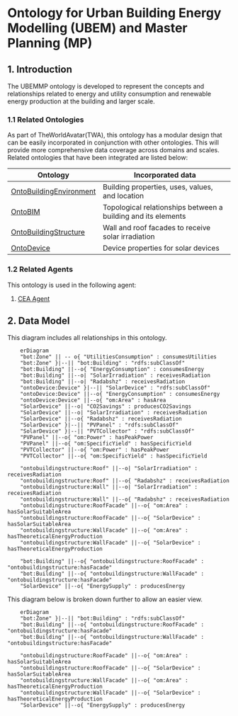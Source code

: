 # Ontology for Urban Building Energy Modelling (UBEM) and Master Planning (MP) 
## 1. Introduction
The UBEMMP ontology is developed to represent the concepts and relationships related to energy and utility consumption and renewable energy production at the building and larger scale.

### 1.1 Related Ontologies
As part of TheWorldAvatar(TWA), this ontology has a modular design that can be easily incorporated in conjunction with other ontologies. This will provide more comprehensive data coverage across domains and scales. Related ontologies that have been integrated are listed below:

| Ontology                                                                                                                  | Incorporated data                                            |
|---------------------------------------------------------------------------------------------------------------------------|--------------------------------------------------------------|
| [OntoBuildingEnvironment](https://github.com/TheWorldAvatar/ontology/blob/main/ontology/ontobuiltenv) | Building properties, uses, values, and location              |
| [OntoBIM](https://github.com/TheWorldAvatar/ontology/blob/main/ontology/ontobim)                      | Topological relationships between a building and its elements |
| [OntoBuildingStructure](https://github.com/TheWorldAvatar/ontology/blob/main/ontology/ontobuildingstructure)                | Wall and roof facades to receive solar irradiation                          |
| [OntoDevice](https://github.com/TheWorldAvatar/ontology/blob/main/ontology/ontodevice)                | Device properties for solar devices                          |

### 1.2 Related Agents
This ontology is used in the following agent:
1) [CEA Agent](https://github.com/cambridge-cares/TheWorldAvatar/tree/main/Agents/CEAAgent)

## 2. Data Model
This diagram includes all relationships in this ontology.
```mermaid
    erDiagram
    "bot:Zone" || -- o{ "UtilitiesConsumption" : consumesUtilities
    "bot:Zone" }|--|| "bot:Building" : "rdfs:subClassOf"
    "bot:Building" ||--o{ "EnergyConsumption" : consumesEnergy
    "bot:Building" ||--o| "SolarIrradiation" : receivesRadiation
    "bot:Building" ||--o| "Radabshz" : receivesRadiation
    "ontoDevice:Device" }|--|| "SolarDevice" : "rdfs:subClassOf"
    "ontoDevice:Device" ||--o{ "EnergyConsumption" : consumesEnergy
    "ontoDevice:Device" ||--o{ "om:Area" : hasArea
    "SolarDevice" ||--o| "CO2Savings" : producesCO2Savings
    "SolarDevice" ||--o| "SolarIrradiation" : receivesRadiation
    "SolarDevice" ||--o{ "Radabshz" : receivesRadiation
    "SolarDevice" }|--|| "PVPanel" : "rdfs:subClassOf"
    "SolarDevice" }|--|| "PVTCollector" : "rdfs:subClassOf"
    "PVPanel" ||--o{ "om:Power" : hasPeakPower
    "PVPanel" ||--o{ "om:SpecificYield" : hasSpecificYield
    "PVTCollector" ||--o{ "om:Power" : hasPeakPower
    "PVTCollector" ||--o{ "om:SpecificYield" : hasSpecificYield

    "ontobuildingstructure:Roof" ||--o| "SolarIrradiation" : receivesRadiation
    "ontobuildingstructure:Roof" ||--o{ "Radabshz" : receivesRadiation
    "ontobuildingstructure:Wall" ||--o| "SolarIrradiation" : receivesRadiation
    "ontobuildingstructure:Wall" ||--o{ "Radabshz" : receivesRadiation
    "ontobuildingstructure:RoofFacade" ||--o{ "om:Area" : hasSolarSuitableArea
    "ontobuildingstructure:RoofFacade" ||--o{ "SolarDevice" : hasSolarSuitableArea
    "ontobuildingstructure:WallFacade" ||--o{ "om:Area" : hasTheoreticalEnergyProduction
    "ontobuildingstructure:WallFacade" ||--o{ "SolarDevice" : hasTheoreticalEnergyProduction

    "bot:Building" ||--o{ "ontobuildingstructure:RoofFacade" : "ontobuildingstructure:hasFacade"
    "bot:Building" ||--o{ "ontobuildingstructure:WallFacade" : "ontobuildingstructure:hasFacade"
    "SolarDevice" ||--o{ "EnergySupply" : producesEnergy
```

This diagram below is broken down further to allow an easier view.
```mermaid
    erDiagram
    "bot:Zone" }|--|| "bot:Building" : "rdfs:subClassOf"
    "bot:Building" ||--o{ "ontobuildingstructure:RoofFacade" : "ontobuildingstructure:hasFacade"
    "bot:Building" ||--o{ "ontobuildingstructure:WallFacade" : "ontobuildingstructure:hasFacade"

    "ontobuildingstructure:RoofFacade" ||--o{ "om:Area" : hasSolarSuitableArea
    "ontobuildingstructure:RoofFacade" ||--o{ "SolarDevice" : hasSolarSuitableArea
    "ontobuildingstructure:WallFacade" ||--o{ "om:Area" : hasTheoreticalEnergyProduction
    "ontobuildingstructure:WallFacade" ||--o{ "SolarDevice" : hasTheoreticalEnergyProduction
    "SolarDevice" ||--o{ "EnergySupply" : producesEnergy


```